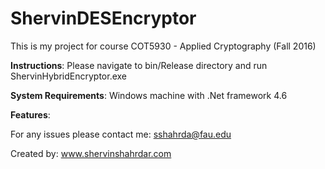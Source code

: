 # ShervinDESEncryptor
This is my project for course COT5930 - Applied Cryptography (Fall 2016)

**Instructions**: Please navigate to bin/Release directory and run ShervinHybridEncryptor.exe

**System Requirements**: Windows machine with .Net framework 4.6

**Features**:


For any issues please contact me: sshahrda@fau.edu

Created by: www.shervinshahrdar.com
